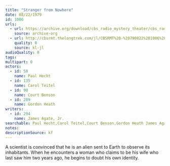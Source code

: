 ```yaml
---
title: "Stranger from Nowhere"
date: 08/22/1979
id: 1006
urls: 
  - url: https://archive.org/download/cbs_radio_mystery_theater/cbs_radio_mystery_theater-1001-1050.zip/cbs_radio_mystery_theater-1001-1050%2Fcbsrmt_1006_stranger_from_nowhere.mp3
    source: archive-org
  - url: http://cbsrmt.thelongtrek.com/jl/CBSRMT%20-%20790822%201006%20Stranger%20From%20Nowhere_jl.mp3
    quality: 0
    source: kl-jl
audioQuality: 0
tags: 
multipart: 0
actors:  
  - id: 58
    name: Paul Hecht  
  - id: 135
    name: Carol Teitel  
  - id: 90
    name: Court Benson  
  - id: 289
    name: Gordon Heath
writers:  
  - id: 294
    name: James Agate, Jr.
searchable: Paul Hecht,Carol Teitel,Court Benson,Gordon Heath James Agate, Jr.
notes: 
descriptionSource: kf
---
```

A scientist is convinced that he is an alien sent to Earth to observe its inhabitants. When he encounters a woman who claims to be his wife who last saw him two years ago, he begins to doubt his own identity.